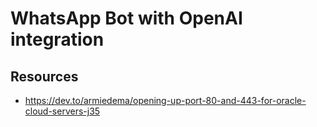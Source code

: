 # WhatsApp Bot with OpenAI integration

## Resources

* https://dev.to/armiedema/opening-up-port-80-and-443-for-oracle-cloud-servers-j35
